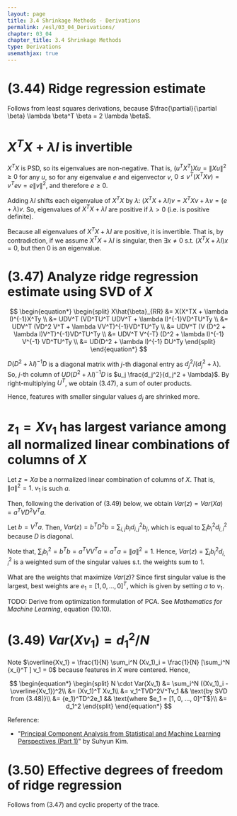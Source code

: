 ```yaml
---
layout: page
title: 3.4 Shrinkage Methods - Derivations
permalink: /esl/03_04_Derivations/
chapter: 03_04
chapter_title: 3.4 Shrinkage Methods
type: Derivations
usemathjax: true
---
```


# (3.44) Ridge regression estimate

Follows from least squares derivations, because $\frac{\partial}{\partial \beta} \lambda \beta^T \beta = 2 \lambda \beta$.

# $X^T X + \lambda I$ is invertible

$X^T X$ is PSD, so its eigenvalues are non-negative. That is, $(u^T X^T) X u = \lVert Xu \lVert^2 \geq 0$ for any $u$, so for any eigenvalue $e$ and eigenvector $v$, $0 \leq v^T (X^T X v) = v^T e v = e \lVert v \lVert^2$, and therefore $e \geq 0$.

Adding $\lambda I$ shifts each eigenvalue of $X^T X$ by $\lambda$: $(X^T X + \lambda I)v = X^TXv + \lambda v = (e + \lambda)v$. So, eigenvalues of $X^T X + \lambda I$ are positive if $\lambda > 0$ (i.e. is positive definite).

Because all eigenvalues of $X^T X + \lambda I$ are positive, it is invertible. That is, by contradiction, if we assume $X^T X + \lambda I$ is singular, then $\exists x \neq 0$ s.t. $(X^T X + \lambda I)x = 0$, but then $0$ is an eigenvalue.

# (3.47) Analyze ridge regression estimate using SVD of $X$

$$ \begin{equation*} \begin{split}
X\hat{\beta}_{RR} &= X(X^TX + \lambda I)^{-1}X^Ty \\ 
&= UDV^T (VD^TU^T UDV^T + \lambda I)^{-1}VD^TU^Ty \\
&= UDV^T (VD^2 V^T + \lambda VV^T)^{-1}VD^TU^Ty \\
&= UDV^T (V (D^2 + \lambda I)V^T)^{-1}VD^TU^Ty \\
&= UDV^T V^{-T} (D^2 + \lambda I)^{-1} V^{-1} VD^TU^Ty \\
&= UD(D^2 + \lambda I)^{-1} DU^Ty
\end{split} \end{equation*} $$

$D(D^2 + \lambda I)^{-1} D$ is a diagonal matrix with $j$-th diagonal entry as $d_j^2 / (d_j^2 + \lambda)$. So, $j$-th column of $UD(D^2 + \lambda I)^{-1} D$ is $u_j \frac{d_j^2}{d_j^2 + \lambda}$. By right-multiplying $U^T$, we obtain (3.47), a sum of outer products.

Hence, features with smaller singular values $d_j$ are shrinked more.

# $z_1 = Xv_1$ has largest variance among all normalized linear combinations of columns of $X$

Let $z = Xa$ be a normalized linear combination of columns of $X$. That is, $\lVert a \rVert^2 = 1$. $v_1$ is such $a$.

Then, following the derivation of (3.49) below, we obtain $Var(z) = Var(Xa) = a^TVD^2V^Ta$.

Let $b = V^Ta$. Then, $Var(z) = b^TD^2b = \sum_{i,j} b_i d_{i,j}^2 b_j$, which is equal to $\sum_i b_i^2 d_{i,i}^2$ because $D$ is diagonal.

Note that, $\sum_i b_i^2 = b^T b = a^TVV^Ta = a^Ta = \lVert a \rVert^2 = 1$. Hence, $Var(z) = \sum_i b_i^2 d_{i,i}^2$ is a weighted sum of the singular values s.t. the weights sum to 1.

What are the weights that maximize $Var(z)$? Since first singular value is the largest, best weights are $e_1 = [1, 0, ..., 0]^T$, which is given by setting $a$ to $v_1$.

TODO: Derive from optimization formulation of PCA. See _Mathematics for Machine Learning_, equation (10.10).

# (3.49) $Var(Xv_1) = d_1^2 / N$

Note $\overline{Xv_1} = \frac{1}{N} \sum_i^N (Xv_1)_i = \frac{1}{N} [\sum_i^N {x_i}^T ] v_1 = 0$ because features in $X$ were centered. Hence,

$$ \begin{equation*} \begin{split}
N \cdot Var(Xv_1) &= \sum_i^N ((Xv_1)_i - \overline{Xv_1})^2\\
&= (Xv_1)^T Xv_1\\
&= v_1^TVD^2V^Tv_1 && \text{by SVD from (3.48)}\\
&= {e_1}^TD^2e_1 && \text{where $e_1 = [1, 0, ..., 0]^T$}\\
&= d_1^2
\end{split} \end{equation*} $$

Reference:
- "[Principal Component Analysis from Statistical and Machine Learning Perspectives (Part 1)](https://towardsdatascience.com/principal-component-analysis-ceb42ed04d77)" by Suhyun Kim.


# (3.50) Effective degrees of freedom of ridge regression

Follows from (3.47) and cyclic property of the trace.





